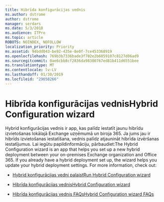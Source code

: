 ```yaml
---
title: Hibrīda konfigurācijas vednis
ms.author: dstrome
author: dstrome
manager: serdars
ms.date: 5/3/2018
ms.audience: ITPro
ms.topic: article
ROBOTS: NOINDEX, NOFOLLOW
localization_priority: Priority
ms.assetid: 94bdd043-be92-435e-8e0f-7ce453368919
ms.openlocfilehash: 769b3b7336bade3f702e2b6859107c8127d06ad9
ms.sourcegitcommit: 0ae6cbb8cf2836da98300767ed81b411d6551bee
ms.translationtype: MT
ms.contentlocale: lv-LV
ms.lasthandoff: 01/30/2019
ms.locfileid: "29658266"
---
```

# <a name="hybrid-configuration-wizard"></a><span data-ttu-id="d1bae-102">Hibrīda konfigurācijas vednis</span><span class="sxs-lookup"><span data-stu-id="d1bae-102">Hybrid Configuration wizard</span></span>

<span data-ttu-id="d1bae-p101">Hybrid konfigurācijas vednis ir app, kas palīdz iestatīt jaunu hibrīdu izvietošanas lokālajā Exchange uzņēmumā un biroja 365. Ja jums jau ir hibrīds izvietošanas iestatīšana, vednis palīdz atjaunināt hibrīda izvēršanas iestatījumus. Lai iegūtu papildinformāciju, pārbaudiet:</span><span class="sxs-lookup"><span data-stu-id="d1bae-p101">The Hybrid Configuration wizard is an app that helps you set up a new hybrid deployment between your on-premises Exchange organization and Office 365. If you already have a hybrid deployment set up, the wizard helps you update your hybrid deployment settings. For more information, check out:</span></span>
  
- [<span data-ttu-id="d1bae-106">Hybrid konfigurācijas vedni palaist</span><span class="sxs-lookup"><span data-stu-id="d1bae-106">Run Hybrid Configuration wizard</span></span>](https://technet.microsoft.com/library/mt595788%28v=exchg.150%29.aspx)
    
- [<span data-ttu-id="d1bae-107">Hibrīda konfigurācijas vednis</span><span class="sxs-lookup"><span data-stu-id="d1bae-107">Hybrid Configuration wizard</span></span>](https://technet.microsoft.com/library/hh529921%28v=exchg.150%29.aspx)
    
- [<span data-ttu-id="d1bae-108">Hibrīda konfigurācijas vednis FAQs</span><span class="sxs-lookup"><span data-stu-id="d1bae-108">Hybrid Configuration wizard FAQs</span></span>](https://technet.microsoft.com/library/mt488940%28v=exchg.150%29.aspx)
    

